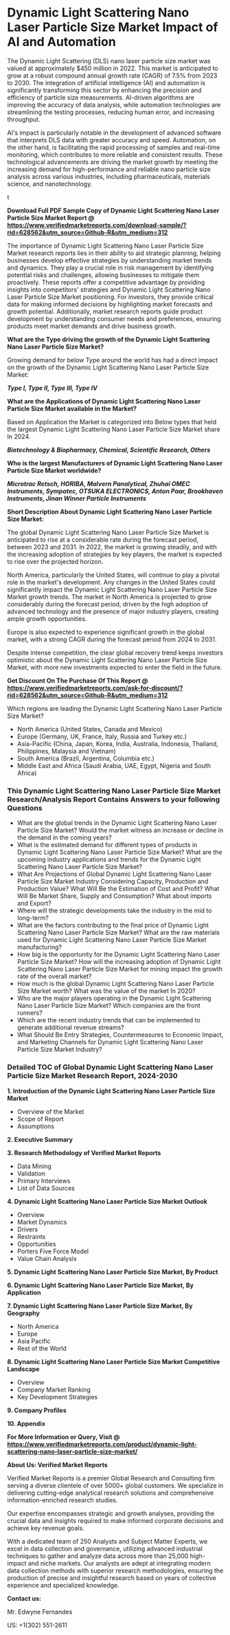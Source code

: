 <meta name="title" content="Global  Dynamic Light Scattering Nano Laser Particle Size Market Impact of AI and Automation"><meta name="description" content="  The Dynamic Light Scattering (DLS) nano laser particle size market was valued at approximately $450 million in 2022. This market is anticipated to grow at a robust c"><meta name="title" content=" Dynamic Light Scattering Nano Laser Particle Size Market Size, Share, Scope, Trends, Growth, Opportunities, Analysis, Forecast"> <h1>Dynamic Light Scattering Nano Laser Particle Size Market Impact of AI and Automation</h1> <p>The Dynamic Light Scattering (DLS) nano laser particle size market was valued at approximately $450 million in 2022. This market is anticipated to grow at a robust compound annual growth rate (CAGR) of 7.5% from 2023 to 2030. The integration of artificial intelligence (AI) and automation is significantly transforming this sector by enhancing the precision and efficiency of particle size measurements. AI-driven algorithms are improving the accuracy of data analysis, while automation technologies are streamlining the testing processes, reducing human error, and increasing throughput.</p> <p>AI's impact is particularly notable in the development of advanced software that interprets DLS data with greater accuracy and speed. Automation, on the other hand, is facilitating the rapid processing of samples and real-time monitoring, which contributes to more reliable and consistent results. These technological advancements are driving the market growth by meeting the increasing demand for high-performance and reliable nano particle size analysis across various industries, including pharmaceuticals, materials science, and nanotechnology.</p> t</p><p id="" class=""><strong>Download Full PDF Sample Copy of Dynamic Light Scattering Nano Laser Particle Size Market Report @ <a href="https://www.verifiedmarketreports.com/download-sample/?rid=628562&utm_source=Github-R&utm_medium=312" target="_blank">https://www.verifiedmarketreports.com/download-sample/?rid=628562&utm_source=Github-R&utm_medium=312</a></strong></p><p>The importance of&nbsp;Dynamic Light Scattering Nano Laser Particle Size Market research reports lies in their ability to aid strategic planning, helping businesses develop effective strategies by understanding market trends and dynamics. They play a crucial role in risk management by identifying potential risks and challenges, allowing businesses to mitigate them proactively. These reports offer a competitive advantage by providing insights into competitors' strategies and Dynamic Light Scattering Nano Laser Particle Size Market positioning. For investors, they provide critical data for making informed decisions by highlighting market forecasts and growth potential. Additionally, market research reports guide product development by understanding consumer needs and preferences, ensuring products meet market demands and drive business growth.</p><p><strong>What are the&nbsp;Type driving the growth of the Dynamic Light Scattering Nano Laser Particle Size Market?</strong></p><p id="" class="">Growing demand for below Type around the world has had a direct impact on the growth of the Dynamic Light Scattering Nano Laser Particle Size Market:</p><em><strong>Type I, Type II, Type III, Type IV</strong></em></p><strong>What are the&nbsp;Applications&nbsp;of Dynamic Light Scattering Nano Laser Particle Size Market available in the Market?</strong></p><p id="" class="">Based on Application the Market is categorized into Below types that held the largest Dynamic Light Scattering Nano Laser Particle Size Market share In 2024.</p><em><strong>Biotechnology & Biopharmacy, Chemical, Scientific Research, Others</strong></em></p><strong>Who is the largest Manufacturers of Dynamic Light Scattering Nano Laser Particle Size Market worldwide?</strong></p><p><em><strong>Microtrac Retsch, HORIBA, Malvern Panalytical, Zhuhai OMEC Instruments, Sympatec, OTSUKA ELECTRONICS, Anton Paar, Brookhaven Instruments, Jinan Winner Particle Instruments</strong></em></p><p id="" class=""><strong>Short Description About Dynamic Light Scattering Nano Laser Particle Size Market:</strong></p><p>The global Dynamic Light Scattering Nano Laser Particle Size Market is anticipated to rise at a considerable rate during the forecast period, between 2023 and 2031. In 2022, the market is growing steadily, and with the increasing adoption of strategies by key players, the market is expected to rise over the projected horizon.</p><p>North America, particularly the United States, will continue to play a pivotal role in the market's development. Any changes in the United States could significantly impact the Dynamic Light Scattering Nano Laser Particle Size Market growth trends. The market in North America is projected to grow considerably during the forecast period, driven by the high adoption of advanced technology and the presence of major industry players, creating ample growth opportunities.</p><p>Europe is also expected to experience significant growth in the global market, with a strong CAGR during the forecast period from 2024 to 2031.</p><p>Despite intense competition, the clear global recovery trend keeps investors optimistic about the Dynamic Light Scattering Nano Laser Particle Size Market, with more new investments expected to enter the field in the future.</p><p id="" class=""><strong>Get Discount On The Purchase Of This Report @ <a href="https://www.verifiedmarketreports.com/ask-for-discount/?rid=628562&utm_source=Github-R&utm_medium=312" target="_blank">https://www.verifiedmarketreports.com/ask-for-discount/?rid=628562&utm_source=Github-R&utm_medium=312</a></strong></p>Which regions are leading the Dynamic Light Scattering Nano Laser Particle Size Market?</p><ul><li>North America (United States, Canada and Mexico)</li><li>Europe (Germany, UK, France, Italy, Russia and Turkey etc.)</li><li>Asia-Pacific (China, Japan, Korea, India, Australia, Indonesia, Thailand, Philippines, Malaysia and Vietnam)</li><li>South America (Brazil, Argentina, Columbia etc.)</li><li>Middle East and Africa (Saudi Arabia, UAE, Egypt, Nigeria and South Africa)</li></ul><h3 id="" class="">This Dynamic Light Scattering Nano Laser Particle Size Market Research/Analysis Report Contains Answers to your following Questions</h3><ul><li>What are the global trends in the Dynamic Light Scattering Nano Laser Particle Size Market? Would the market witness an increase or decline in the demand in the coming years?</li><li>What is the estimated demand for different types of products in Dynamic Light Scattering Nano Laser Particle Size Market? What are the upcoming industry applications and trends for the Dynamic Light Scattering Nano Laser Particle Size Market?</li><li>What Are Projections of Global Dynamic Light Scattering Nano Laser Particle Size Market Industry Considering Capacity, Production and Production Value? What Will Be the Estimation of Cost and Profit? What Will Be Market Share, Supply and Consumption? What about imports and Export?</li><li>Where will the strategic developments take the industry in the mid to long-term?</li><li>What are the factors contributing to the final price of Dynamic Light Scattering Nano Laser Particle Size Market? What are the raw materials used for Dynamic Light Scattering Nano Laser Particle Size Market manufacturing?</li><li>How big is the opportunity for the Dynamic Light Scattering Nano Laser Particle Size Market? How will the increasing adoption of Dynamic Light Scattering Nano Laser Particle Size Market for mining impact the growth rate of the overall market?</li><li>How much is the global Dynamic Light Scattering Nano Laser Particle Size Market worth? What was the value of the market In 2020?</li><li>Who are the major players operating in the Dynamic Light Scattering Nano Laser Particle Size Market? Which companies are the front runners?</li><li>Which are the recent industry trends that can be implemented to generate additional revenue streams?</li><li>What Should Be Entry Strategies, Countermeasures to Economic Impact, and Marketing Channels for Dynamic Light Scattering Nano Laser Particle Size Market Industry?</li></ul><h3 id="" class="">Detailed TOC of Global Dynamic Light Scattering Nano Laser Particle Size Market Research Report, 2024-2030</h3><p id="" class=""><strong>1. Introduction of the Dynamic Light Scattering Nano Laser Particle Size Market</strong></p><ul><li>Overview of the Market</li><li>Scope of Report</li><li>Assumptions</li></ul><p id="" class=""><strong>2. Executive Summary</strong></p><p id="" class=""><strong>3. Research Methodology of Verified Market Reports</strong></p><ul><li>Data Mining</li><li>Validation</li><li>Primary Interviews</li><li>List of Data Sources</li></ul><p id="" class=""><strong>4. Dynamic Light Scattering Nano Laser Particle Size Market Outlook</strong></p><ul><li>Overview</li><li>Market Dynamics</li><li>Drivers</li><li>Restraints</li><li>Opportunities</li><li>Porters Five Force Model</li><li>Value Chain Analysis</li></ul><p id="" class=""><strong>5. Dynamic Light Scattering Nano Laser Particle Size Market, By Product</strong></p><p id="" class=""><strong>6. Dynamic Light Scattering Nano Laser Particle Size Market, By Application</strong></p><p id="" class=""><strong>7. Dynamic Light Scattering Nano Laser Particle Size Market, By Geography</strong></p><ul><li>North America</li><li>Europe</li><li>Asia Pacific</li><li>Rest of the World</li></ul><p id="" class=""><strong>8. Dynamic Light Scattering Nano Laser Particle Size Market Competitive Landscape</strong></p><ul><li>Overview</li><li>Company Market Ranking</li><li>Key Development Strategies</li></ul><p id="" class=""><strong>9. Company Profiles</strong></p><p id="" class=""><strong>10. Appendix</strong></p><p id="" class=""><strong>For More Information or Query, Visit @ <a href="https://www.verifiedmarketreports.com/product/dynamic-light-scattering-nano-laser-particle-size-market/" target="_blank">https://www.verifiedmarketreports.com/product/dynamic-light-scattering-nano-laser-particle-size-market/</a></strong></p><p id="" class=""><strong>About Us: Verified Market Reports</strong></p><p id="" class="">Verified Market Reports is a premier Global Research and Consulting firm serving a diverse clientele of over 5000+ global customers. We specialize in delivering cutting-edge analytical research solutions and comprehensive information-enriched research studies.</p><p id="" class="">Our expertise encompasses strategic and growth analyses, providing the crucial data and insights required to make informed corporate decisions and achieve key revenue goals.</p><p id="" class="">With a dedicated team of 250 Analysts and Subject Matter Experts, we excel in data collection and governance, utilizing advanced industrial techniques to gather and analyze data across more than 25,000 high-impact and niche markets. Our analysts are adept at integrating modern data collection methods with superior research methodologies, ensuring the production of precise and insightful research based on years of collective experience and specialized knowledge.</p><p id="" class=""><strong>Contact us:</strong></p><p id="" class="">Mr. Edwyne Fernandes</p><p id="" class="">US: +1(302) 551-2611</p>
